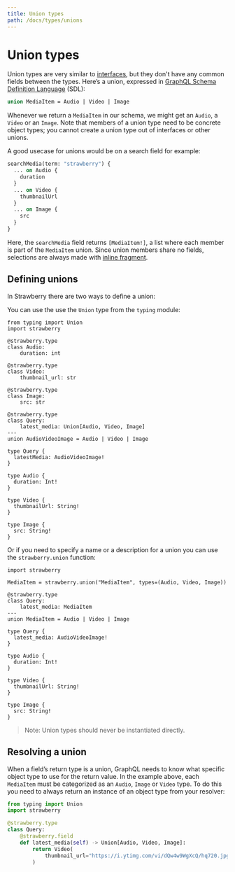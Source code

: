 ```yaml
---
title: Union types
path: /docs/types/unions
---
```


# Union types

Union types are very similar to [interfaces](/docs/types/interfaces), but they don't have any common fields
between the types. Here’s a union, expressed in
[GraphQL Schema Definition Language](https://graphql.org/learn/schema/#type-language)
(SDL):

```graphql
union MediaItem = Audio | Video | Image
```

Whenever we return a `MediaItem` in our schema, we might get an `Audio`, a
`Video` or an `Image`. Note that members of a union type need to be concrete
object types; you cannot create a union type out of interfaces or other unions.

A good usecase for unions would be on a search field for example:

```graphql
searchMedia(term: "strawberry") {
  ... on Audio {
    duration
  }
  ... on Video {
    thumbnailUrl
  }
  ... on Image {
    src
  }
}
```

Here, the `searchMedia` field returns `[MediaItem!]`, a list where each member
is part of the `MediaItem` union. Since union members share no fields,
selections are always made with [inline fragment](https://graphql.org/learn/queries/#inline-fragments).

## Defining unions

In Strawberry there are two ways to define a union:

You can use the use the `Union` type from the `typing` module:

```python+schema
from typing import Union
import strawberry

@strawberry.type
class Audio:
    duration: int

@strawberry.type
class Video:
    thumbnail_url: str

@strawberry.type
class Image:
    src: str

@strawberry.type
class Query:
    latest_media: Union[Audio, Video, Image]
---
union AudioVideoImage = Audio | Video | Image

type Query {
  latestMedia: AudioVideoImage!
}

type Audio {
  duration: Int!
}

type Video {
  thumbnailUrl: String!
}

type Image {
  src: String!
}
```

Or if you need to specify a name or a description for a union you can use the
`strawberry.union` function:

```python+schema
import strawberry

MediaItem = strawberry.union("MediaItem", types=(Audio, Video, Image))

@strawberry.type
class Query:
    latest_media: MediaItem
---
union MediaItem = Audio | Video | Image

type Query {
  latest_media: AudioVideoImage!
}

type Audio {
  duration: Int!
}

type Video {
  thumbnailUrl: String!
}

type Image {
  src: String!
}
```

> Note: Union types should never be instantiated directly.

## Resolving a union

When a field’s return type is a union, GraphQL needs to know what specific
object type to use for the return value. In the example above, each `MediaItem`
must be categorized as an `Audio`, `Image` or `Video` type. To do this you need
to always return an instance of an object type from your resolver:

```python
from typing import Union
import strawberry

@strawberry.type
class Query:
    @strawberry.field
    def latest_media(self) -> Union[Audio, Video, Image]:
        return Video(
            thumbnail_url="https://i.ytimg.com/vi/dQw4w9WgXcQ/hq720.jpg",
        )
```
